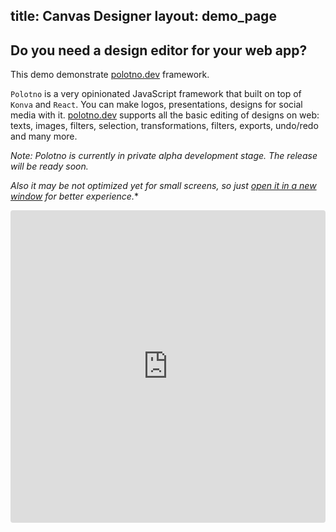 title: Canvas Designer
layout: demo_page
---

## Do you need a design editor for your web app?

This demo demonstrate [polotno.dev](https://polotno.dev/) framework.

`Polotno` is a very opinionated JavaScript framework that built on top of `Konva` and `React`. You can make logos, presentations, designs for social media with it. [polotno.dev](https://polotno.dev/) supports all the basic editing of designs on web: texts, images, filters, selection, transformations, filters, exports, undo/redo and many more.

*Note: Polotno is currently in private alpha development stage. The release will be ready soon.*

*Also it may be not optimized yet for small screens, so just [open it in a new window](https://codesandbox.io/embed/polotno-demo-yi1v5?fontsize=14&hidenavigation=1&theme=dark&view=preview) for better experience.**

<iframe src="https://codesandbox.io/embed/polotno-demo-yi1v5?fontsize=14&hidenavigation=1&theme=dark&view=preview" style="width:100%; height:500px; border:0; border-radius: 4px; overflow:hidden;" sandbox="allow-modals allow-forms allow-popups allow-scripts allow-same-origin"></iframe>